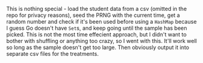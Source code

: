 This is nothing special - load the student data from a csv (omitted in the repo for privacy reasons), seed the PRNG with the current time, get a random number and check 
if it's been used before using a `HashMap` because I guess Go doesn't have `Set`s, and keep going until the sample has been picked. This is not the most time effecient approach,
but I didn't want to bother with shuffling or anything too crazy, so I went with this. It'll work well so long as the sample doesn't get too large. Then obviously output it into
separate csv files for the treatments.
